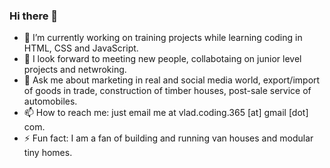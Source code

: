### Hi there 👋
- 🔭 I’m currently working on training projects while learning coding in HTML, CSS and JavaScript.
- 👯 I look forward to meeting new people, collabotaing on junior level projects and netwroking.
- 💬 Ask me about marketing in real and social media world, export/import of goods in trade, construction of timber houses, post-sale service of automobiles.
- 📫 How to reach me: just email me at vlad.coding.365 [at] gmail [dot] com.
- ⚡ Fun fact: I am a fan of building and running van houses and modular tiny homes.